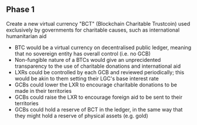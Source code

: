 ## Phase 1
Create a new virtual currency "BCT" (Blockchain Charitable Trustcoin) used exclusively by governments for charitable causes, such as international humanitarian aid

* BTC would be a virtual currency on decentralised public ledger, meaning that no sovereign entity has overall control (i.e. no GCB)
* Non-fungible nature of a BTCs would give an unprecidented transparency to the use of charitable donations and international aid
* LXRs could be controlled by each GCB and reviewed periodically; this would be akin to them setting their LGC's base interest rate
* GCBs could lower the LXR to encourage charitable donations to be made in their territories 
* GCBs could raise the LXR to encourage foreign aid to be sent to their territories
* GCBs could hold a reserve of BCT in the ledger, in the same way that they might hold a reserve of physical assets (e.g. gold)
